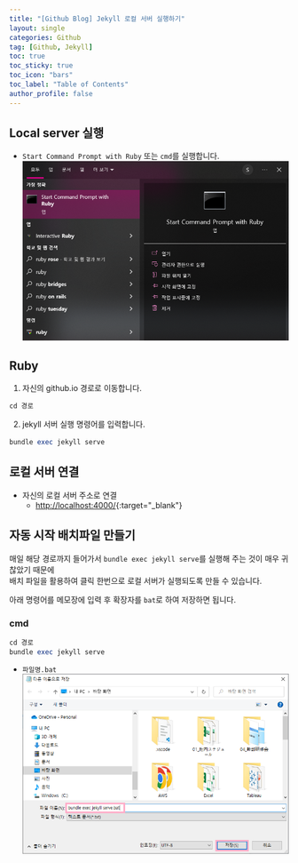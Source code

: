 ```yaml
---
title: "[Github Blog] Jekyll 로컬 서버 실행하기"
layout: single
categories: Github
tag: [Github, Jekyll]
toc: true
toc_sticky: true
toc_icon: "bars"
toc_label: "Table of Contents"
author_profile: false
---
```


## Local server 실행
- `Start Command Prompt with Ruby` 또는 `cmd`를 실행합니다.
  ![images](/images/2022-07-15-start-local-jekyll-server/ruby.png)

## Ruby
1. 자신의 github.io 경로로 이동합니다.
```ruby
cd 경로
```

2. jekyll 서버 실행 명령어를 입력합니다.
```ruby
bundle exec jekyll serve
```

## 로컬 서버 연결
- 자신의 로컬 서버 주소로 연결
  - [http://localhost:4000/](http://localhost:4000/){:target="_blank"}

## 자동 시작 배치파일 만들기
매일 해당 경로까지 들어가서 `bundle exec jekyll serve`를 실행해 주는 것이 매우 귀찮았기 때문에  
배치 파일을 활용하여 클릭 한번으로 로컬 서버가 실행되도록 만들 수 있습니다.

아래 명령어를 메모장에 입력 후 확장자를 `bat`로 하여 저장하면 됩니다.

### cmd
```ruby
cd 경로
bundle exec jekyll serve
```

- `파일명.bat`
  ![images](/images/2022-07-15-start-local-jekyll-server/bat.png)